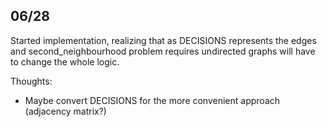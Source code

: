 ## 06/28 ##

Started implementation, realizing that as DECISIONS represents the edges and second_neighbourhood problem requires undirected graphs will have to change the whole logic.

Thoughts:

- Maybe convert DECISIONS for the more convenient approach (adjacency matrix?)